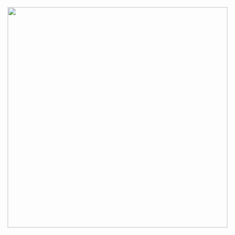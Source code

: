 <!---start.--->
<p align="center">
<img width= "500" src= "https://64.media.tumblr.com/1cfd005cafe73bf36714878067a7dbd5/b95121b48d226e08-bb/s250x400/be11e69c93d97f0a2589b3953c2915ec07b6cad0.gifv"> 
<p></p>

